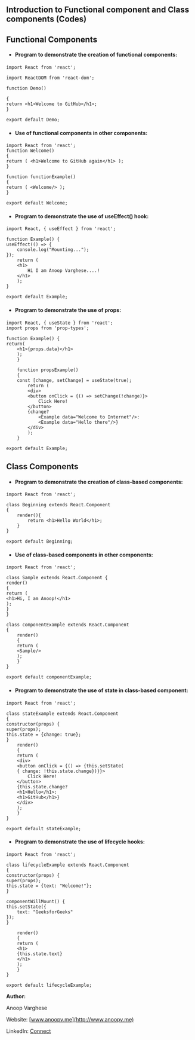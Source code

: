 ## Introduction to Functional component and Class components (Codes)

## Functional Components

* #### Program to demonstrate the creation of functional components:
```
import React from 'react';

import ReactDOM from 'react-dom';

function Demo()

{
return <h1>Welcome to GitHub</h1>;
}

export default Demo; 
```

* #### Use of functional components in other components:

```
import React from 'react';
function Welcome()
{
return ( <h1>Welcome to GitHub again</h1> );
}

function functionExample() 
{
return ( <Welcome/> ); 
} 

export default Welcome;
```

* #### Program to demonstrate the use of useEffect() hook:
```
import React, { useEffect } from 'react'; 

function Example() { 
useEffect(() => { 
	console.log("Mounting..."); 
}); 
	return ( 
	<h1> 
		Hi I am Anoop Varghese....! 
	</h1> 
	); 
} 

export default Example; 

```

* #### Program to demonstrate the use of props:

```
import React, { useState } from 'react'; 
import props from 'prop-types'; 

function Example() { 
return( 
	<h1>{props.data}</h1> 
	); 
	} 
	
	function propsExample() 
	{		 
	const [change, setChange] = useState(true); 
		return ( 
		<div> 
		<button onClick = {() => setChange(!change)}> 
			Click Here! 
		</button> 
		{change? 
			<Example data="Welcome to Internet"/>: 
			<Example data="Hello there"/>} 
		</div> 
		); 
	} 

export default Example; 

```

## Class Components

* #### Program to demonstrate the creation of class-based components:
```
import React from 'react'; 

class Beginning extends React.Component 
{ 
	render(){ 
		return <h1>Hello World</h1>; 
	} 
} 

export default Beginning; 

```

* #### Use of class-based components in other components:
```
import React from 'react'; 

class Sample extends React.Component { 
render() 
{ 
return ( 
<h1>Hi, I am Anoop!</h1> 
); 
} 
} 

class componentExample extends React.Component 
{ 
	render() 
	{			 
	return ( 
	<Sample/> 
	); 
	} 
} 

export default componentExample; 

```

* #### Program to demonstrate the use of state in class-based component:

```
import React from 'react'; 
	
class stateExample extends React.Component 
{ 
constructor(props) { 
super(props); 
this.state = {change: true}; 
} 
	render() 
	{			 
	return ( 
	<div> 
	<button onClick = {() => {this.setState( 
	{ change: !this.state.change})}}> 
		Click Here! 
	</button> 
	{this.state.change? 
	<h1>Hello</h1>: 
	<h1>GitHub</h1>} 
	</div> 
	); 
	} 
} 

export default stateExample; 

```

* #### Program to demonstrate the use of lifecycle hooks:
```
import React from 'react'; 
	
class lifecycleExample extends React.Component 
{ 
constructor(props) { 
super(props); 
this.state = {text: "Welcome!"}; 
} 

componentWillMount() { 
this.setState({ 
	text: "GeeksforGeeks"
}); 
} 

	render() 
	{			 
	return ( 
	<h1> 
	{this.state.text} 
	</h1> 
	); 
	} 
} 

export default lifecycleExample; 

```


**Author:**

Anoop Varghese

Website:  [www.anoopv.me](http://www.anoopv.me)

LinkedIn:  [Connect](https://www.linkedin.com/in/anoopv1234/)

